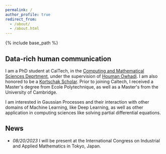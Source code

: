 ```yaml
---
permalink: /
author_profile: true
redirect_from:
  - /about/
  - /about.html
---
```


{% include base_path %}

## Data-rich human communication

I am a PhD student at CalTech, in the [Computing and Mathematical Sciences Deprtment](https://www.cms.caltech.edu/), under the supervision of  [Houman Owhadi](http://users.cms.caltech.edu/~owhadi/index.htm). I am also honored to be a [Kortschak Scholar](https://www.cms.caltech.edu/research/kortschak-scholars). Prior to joining Caltech, I received a Master's degree from Ecole Polytechnique, as well as a Master's from the University of Cambridge. 

I am interested in Gaussian Processes and their interaction with other domains of Machine Learning, like Deep Learning, as well as other application in computing sciences like solving partial differential equations.  

## News

* *08/20/2023* I will be present at the International Congress on Industrial and Applied Mathematics in Tokyo, Japan.
